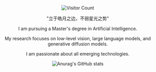 

<div align="center">

![Visitor Count](https://profile-counter.glitch.me/jingyaogong/count.svg)

"立于皓月之边，不弱星光之势"  

I am pursuing a Master's degree in Artificial Intelligence.

My research focuses on low-level vision, large language models, and generative diffusion models.

I am passionate about all emerging technologies.

![Anurag's GitHub stats](https://github-readme-stats.vercel.app/api?username=jingyaogong&show_icons=true&theme=merko)

</div>




